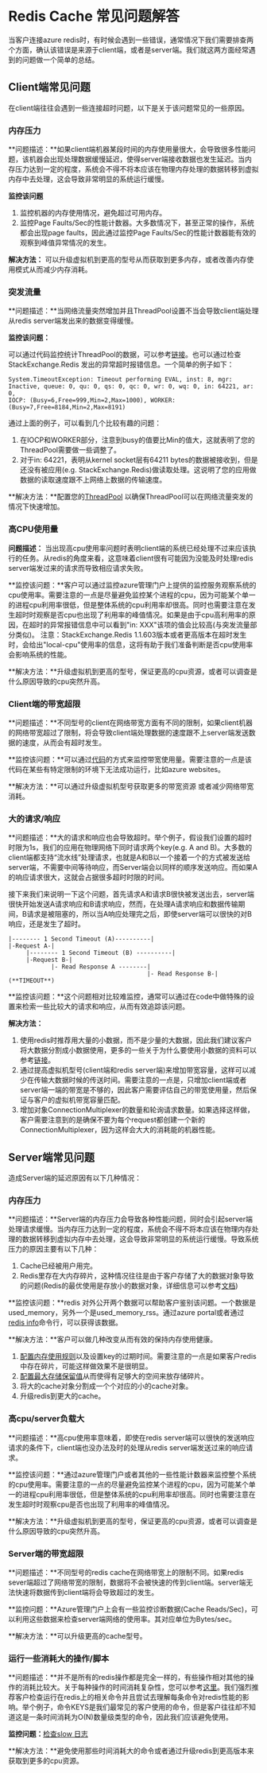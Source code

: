 # Redis Cache 常见问题解答

当客户连接azure redis时，有时候会遇到一些错误，通常情况下我们需要排查两个方面，确认该错误是来源于client端，或者是server端。我们就这两方面经常遇到的问题做一个简单的总结。

## Client端常见问题

在client端往往会遇到一些连接超时问题，以下是关于该问题常见的一些原因。

### 内存压力

**问题描述：**如果client端机器某段时间的内存使用量很大，会导致很多性能问题，该机器会出现处理数据缓慢延迟，使得server端接收数据也发生延迟。当内存压力达到一定的程度，系统会不得不将本应该在物理内存处理的数据转移到虚拟内存中去处理，这会导致非常明显的系统运行缓慢。

**监控该问题**

1.	监控机器的内存使用情况，避免超过可用内存。
2.	监控Page Faults/Sec的性能计数器。大多数情况下，甚至正常的操作，系统都会出现page faults，因此通过监控Page Faults/Sec的性能计数器能有效的观察到峰值异常情况的发生。

**解决方法：**
可以升级虚拟机到更高的型号从而获取到更多内存，或者改善内存使用模式从而减少内存消耗。

### 突发流量

**问题描述：**当网络流量突然增加并且ThreadPool设置不当会导致client端处理从redis server端发出来的数据变得缓慢。

**监控该问题：**

可以通过代码监控统计ThreadPool的数据，可以参考[链接](https://github.com/JonCole/SampleCode/blob/master/ThreadPoolMonitor/ThreadPoolLogger.cs)。也可以通过检查StackExchange.Redis 发出的异常超时报错信息。一个简单的例子如下：

	System.TimeoutException: Timeout performing EVAL, inst: 8, mgr: Inactive, queue: 0, qu: 0, qs: 0, qc: 0, wr: 0, wq: 0, in: 64221, ar: 0, 
	IOCP: (Busy=6,Free=999,Min=2,Max=1000), WORKER: (Busy=7,Free=8184,Min=2,Max=8191)

通过上面的例子，可以看到几个比较有趣的问题：

1.	在IOCP和WORKER部分，注意到busy的值要比Min的值大，这就表明了您的ThreadPool需要做一些调整了。
2.	对于in: 64221，表明从kernel socket层有64211 bytes的数据被接收到，但是还没有被应用(e.g. StackExchange.Redis)做读取处理。这说明了您的应用做数据的读取速度跟不上网络上数据的传输速度。

**解决方法：**配置您的[ThreadPool](https://gist.github.com/JonCole/e65411214030f0d823cb) 以确保ThreadPool可以在网络流量突发的情况下快速增加。

### 高CPU使用量

**问题描述：**
当出现高cpu使用率问题时表明client端的系统已经处理不过来应该执行的任务。从redis的角度来看，这意味着client很有可能因为没能及时处理redis server端发过来的请求而导致相应请求失败。

**监控该问题：**客户可以通过监控azure管理门户上提供的监控服务观察系统的cpu使用率。需要注意的一点是尽量避免监控某个进程的cpu，因为可能某个单一的进程cpu利用率很低，但是整体系统的cpu利用率却很高。同时也需要注意在发生超时时观察是否cpu也出现了利用率的峰值情况。如果是由于cpu高利用率的原因，在超时的异常报错信息中可以看到"in: XXX"该项的值会比较高(与突发流量部分类似)。
注意：StackExchange.Redis 1.1.603版本或者更高版本在超时发生时，会给出"local-cpu"使用率的信息，这将有助于我们准备判断是否cpu使用率会影响系统的性能。

**解决方法：**升级虚拟机到更高的型号，保证更高的cpu资源，或者可以调查是什么原因导致的cpu突然升高。

### Client端的带宽超限

**问题描述：**不同型号的client在网络带宽方面有不同的限制，如果client机器的网络带宽超过了限制，将会导致client端处理数据的速度跟不上server端发送数据的速度，从而会有超时发生。

**监控该问题：**可以通过[代码](https://github.com/JonCole/SampleCode/blob/master/BandWidthMonitor/BandwidthLogger.cs)的方式来监控带宽使用量。需要注意的一点是该代码在某些有特定限制的环境下无法成功运行，比如azure websites。

**解决方法：**可以通过升级虚拟机型号获取更多的带宽资源 或者减少网络带宽消耗。

### 大的请求/响应

**问题描述：**大的请求和响应也会导致超时。举个例子，假设我们设置的超时时限为1s，我们的应用在物理网络下同时请求两个key(e.g. A and B)。大多数的client端都支持“流水线”处理请求，也就是A和B以一个接着一个的方式被发送给server端，不需要中间等待响应，而Server端会以同样的顺序发送响应。而如果A的响应请求很大，这就会占据很多超时时限的时间。

接下来我们来说明一下这个问题，首先请求A和请求B很快被发送出去，server端很快开始发送A请求响应和B请求响应，然而，在处理A请求响应和数据传输期间，B请求是被阻塞的，所以当A响应处理完之后，即使server端可以很快的对B响应，还是发生了超时。

	|-------- 1 Second Timeout (A)----------|
	|-Request A-|
	     |-------- 1 Second Timeout (B) ----------|
	     |-Request B-|
	            |- Read Response A --------|
	                                       |- Read Response B-| (**TIMEOUT**)

**监控该问题：**这个问题相对比较难监控，通常可以通过在code中做特殊的设置来检索一些比较大的请求和响应，从而有效追踪该问题。

**解决方法：**

1.	使用redis时推荐用大量的小数据，而不是少量的大数据，因此我们建议客户将大数据分割成小数据使用，更多的一些关于为什么要使用小数据的资料可以参考[链接](https://groups.google.com/forum/#!searchin/redis-db/size/redis-db/n7aa2A4DZDs/3OeEPHSQBAAJ)。
2.	通过提高虚拟机型号(client端和redis server端)来增加带宽容量，这样可以减少在传输大数据时候的传送时间。需要注意的一点是，只增加client端或者server端一端的带宽是不够的，因此客户需要评估自己的带宽使用量，然后保证与客户的虚拟机带宽容量匹配。
3.	增加对象ConnectionMultiplexer的数量和轮询请求数量。如果选择这样做，客户需要注意到的是确保不要为每个request都创建一个新的ConnectionMultiplexer，因为这样会大大的消耗能的机器性能。


## Server端常见问题

造成Server端的延迟原因有以下几种情况：

### 内存压力

**问题描述：**Server端的内存压力会导致各种性能问题，同时会引起server端处理请求缓慢。当内存压力达到一定的程度，系统会不得不将本应该在物理内存处理的数据转移到虚拟内存中去处理，这会导致非常明显的系统运行缓慢。导致系统压力的原因主要有以下几种：

1.	Cache已经被用户用完。
2.	Redis里存在大内存碎片，这种情况往往是由于客户存储了大的数据对象导致的问题(Redis的最优使用是存放小的数据对象，详细信息可以参考[文档](https://groups.google.com/forum/))

**监控该问题：**redis 对外公开两个数据可以帮助客户鉴别该问题。一个数据是used_memory，另外一个是used_memory_rss。通过azure portal或者通过[redis info](http://redis.io/commands/info)命令行，可以获得该数据。

**解决方法：**客户可以做几种改变从而有效的保持内存使用健康。

1.	[配置内存使用规则](https://azure.microsoft.com/en-us/documentation/articles/cache-configure/#maxmemory-policy-and-maxmemory-reserved)以及设置key的过期时间。需要注意的一点是如果客户redis中存在碎片，可能这样做效果不是很明显。
2.	[配置最大存储保留值](https://azure.microsoft.com/en-us/documentation/articles/cache-configure/#maxmemory-policy-and-maxmemory-reserved)从而使得有足够大的空间来放存储碎片。
3.	将大的cache对象分割成一个个对应的小的cache对象。
4.	升级redis到更大的cache。
	
### 高cpu/server负载大

**问题描述：**高cpu使用率意味着，即使在redis server端可以很快的发送响应请求的条件下，client端也没办法及时的处理从redis server端发送过来的响应请求。  

**监控该问题：**通过azure管理门户或者其他的一些性能计数器来监控整个系统的cpu使用率。需要注意的一点的尽量避免监控某个进程的cpu，因为可能某个单一的进程cpu利用率很低，但是整体系统的cpu利用率却很高。同时也需要注意在发生超时时观察cpu是否也出现了利用率的峰值情况。

**解决方法：**升级虚拟机到更高的型号，保证更高的cpu资源，或者可以调查是什么原因导致的cpu突然升高。

### Server端的带宽超限

**问题描述：**不同型号的redis cache在网络带宽上的限制不同。如果redis sever端超过了网络带宽的限制，数据将不会被快速的传到client端。server端无法快速将数据传到client端将会导致超过的发生。

**监控问题：**Azure管理门户上会有一些监控诊断数据(Cache Reads/Sec)，可以利用这些数据来检查server端网络的使用率。其对应单位为Bytes/sec。

**解决方法：**可以升级更高的cache型号。

### 运行一些消耗大的操作/脚本

**问题描述：**并不是所有的redis操作都是完全一样的，有些操作相对其他的操作的消耗比较大。关于每种操作的时间消耗复杂性，您可以参考[这里](http://redis.io/commands/)。我们强烈推荐客户检查运行在redis上的相关命令并且尝试去理解每条命令对redis性能的影响。举个例子，命令KEYS是我们最常见的客户使用的命令，但是客户往往却不知道这是一条时间消耗为O(N)数量级类型的命令，因此我们应该避免使用。

**监控问题：**[检查slow 日志](http://redis.io/commands/slowlog)

**解决方法：**避免使用那些时间消耗大的命令或者通过升级redis到更高版本来获取到更多的cpu资源。

